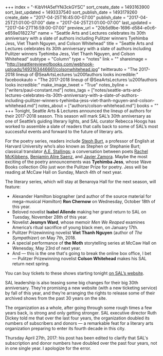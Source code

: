 +++
index = "-KibVHA5efYNi3ckGYSC"
sort_create_date = 1493163900
sort_last_updated = 1493337540
sort_publish_date = 1493179260
create_date = "2017-04-25T16:45:00-07:00"
publish_date = "2017-04-25T21:01:00-07:00"
date = "2017-04-25T21:01:00-07:00"
last_updated = "2017-04-27T16:59:00-07:00"
preview_url = "20b5d9be-1696-d584-e0c6-e659a018227d"
name = "Seattle Arts and Lectures celebrates its 30th anniversary with a slate of authors including Pulitzer winners Tyehimba Jess, Viet Thanh Nguyen, and Colson Whitehead"
title = "Seattle Arts and Lectures celebrates its 30th anniversary with a slate of authors including Pulitzer winners Tyehimba Jess, Viet Thanh Nguyen, and Colson Whitehead"
subtype = "Column"
type = "notes"
link = ""
shareimage = "http://seattlereviewofbooks.com/webhook-uploads/1493163446661/colsonwhitehead.jpg"
twitterauto = "The 2017-2018 lineup of @SeaArtsLectures \u200fauthors looks incredible:"
facebookauto = "The 2017-2018 lineup of @SeaArtsLectures \u200fauthors looks incredible:"
make_image_tweet = "True"
notes_byline = ["writers/paul-constant.md"]
notes_tags = ["notes/seattle-arts-and-lectures-celebrates-its-30th-anniversary-with-a-slate-of-authors-including-pulitzer-winners-tyehimba-jess-viet-thanh-nguyen-and-colson-whitehead.md"]
notes_about = ["authors/colson-whitehead.md"]
books = ""
+++
Tonight, Seattle Arts & Lectures announced the lineup of authors for their 2017-2018 season. This season will mark SAL’s 30th anniversary as one of Seattle’s guiding literary lights, and SAL curator Rebecca Hoogs has worked to assemble a slate of readers that calls back to some of SAL’s most successful events and forward to the future of literary arts.

For the poetry series, readers include [Steph Burt](https://www.poetryfoundation.org/poems-and-poets/poets/detail/stephen-burt), a professor of English at Harvard University who’s also known as Stephen or Stephanie Burt; classical translator [A.E. Stallings]( https://www.poetryfoundation.org/poems-and-poets/poets/detail/ae-stallings); a conversation between poets [Rachel McKibbens](https://www.poetryfoundation.org/poems-and-poets/poets/detail/ae-stallings), [Benjamin Alire Saenz]( https://www.poetryfoundation.org/poems-and-poets/poets/detail/benjamin-alire-saenz), and [Javier Zamora](https://www.poetryfoundation.org/poems-and-poets/poets/detail/javier-zamora). Maybe the most exciting of the poetry announcements was **Tyehimba Jess**, whose Wave Books collection *Olio* just won the Pulitzer Prize for poetry. Jess will be reading at McCaw Hall on Sunday, March 4th of next year.

The literary series, which will stay at Benaroya Hall for the next season, will feature:

* Alexander Hamilton biographer (and author of the source material for mega-musical *Hamilton*) **Ron Chernow** on Wednesday, October 18th of this year.
* Beloved novelist **Isabel Allende** making her grand return to SAL on Tuesday, November 28th of this year.
* Novelist **Jesmyn Ward**, whose memoir *Men We Reaped* examines America’s ritual sacrifice of young black men, on January 17th.
* Pulitzer Prizewinning novelist **Viet Thanh Nguyen** (author of *The Sympathizer*) on May 7th, 2018.
* A special performance of **the Moth** storytelling series at McCaw Hall on Wenesday, May 23rd of next year.
* And — this is the one that's going to break the online box office, I bet — Pulitzer Prizewinning novelist **Colson Whitehead** makes his SAL return next spring.

You can buy tickets to these shows starting tonight [on SAL’s website]( http://lectures.org/box_office/).

SAL leadership is also teasing some big changes for their big 30th anniversary. They’re promising a new website (with a new ticketing service) by fall of this year, and they’re arranging the rights to release some of their archived shows from the past 30 years on the site. 

The organization as a whole, after going through some rough times a few years back, is strong and only getting stronger. SAL executive director Ruth Dickey told me that over the last four years, the organization doubled its numbers of subscribers and donors — a remarkable feat for a literary arts organization preparing to enter its fourth decade in this city.

<p class="footer">Thursday April 27th, 2017: his post has been edited to clarify that SAL's subscription and donor numbers have doubled over the past four years, not in one single year. I apologize for the error.</p>